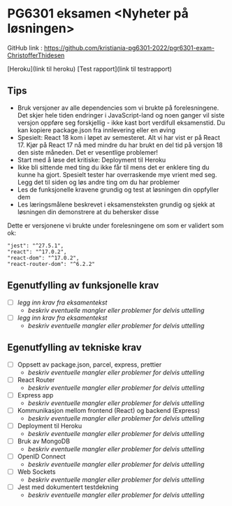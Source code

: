 # PG6301 eksamen <Nyheter på løsningen>

GitHub link : https://github.com/kristiania-pg6301-2022/pgr6301-exam-ChristofferThidesen

[Heroku](link til heroku)
[Test rapport](link til testrapport)

## Tips

- Bruk versjoner av alle dependencies som vi brukte på forelesningene. Det skjer hele tiden endringer i JavaScript-land og noen ganger vil siste versjon oppføre seg forskjellig - ikke kast bort verdifull eksamenstid. Du kan kopiere package.json fra innlevering eller en øving
- Spesielt: React 18 kom i løpet av semesteret. Alt vi har vist er på React 17. Kjør på React 17 nå med mindre du har brukt en del tid på versjon 18 den siste måneden. Det er vesentlige problemer!
- Start med å løse det kritiske: Deployment til Heroku
- Ikke bli sittende med ting du ikke får til mens det er enklere ting du kunne ha gjort. Spesielt tester har overraskende mye vrient med seg. Legg det til siden og løs andre ting om du har problemer
- Les de funksjonelle kravene grundig og test at løsningen din oppfyller dem
- Les læringsmålene beskrevet i eksamensteksten grundig og sjekk at løsningen din demonstrere at du behersker disse

Dette er versjonene vi brukte under forelesningene om som er validert som ok:

```
"jest": "^27.5.1",
"react": "^17.0.2",
"react-dom": "^17.0.2",
"react-router-dom": "^6.2.2"
```

## Egenutfylling av funksjonelle krav

- [ ] _legg inn krav fra eksamentekst_
  - _beskriv eventuelle mangler eller problemer for delvis uttelling_
- [ ] _legg inn krav fra eksamentekst_
  - _beskriv eventuelle mangler eller problemer for delvis uttelling_

## Egenutfylling av tekniske krav

- [ ] Oppsett av package.json, parcel, express, prettier
  - _beskriv eventuelle mangler eller problemer for delvis uttelling_
- [ ] React Router
  - _beskriv eventuelle mangler eller problemer for delvis uttelling_
- [ ] Express app
  - _beskriv eventuelle mangler eller problemer for delvis uttelling_
- [ ] Kommunikasjon mellom frontend (React) og backend (Express)
  - _beskriv eventuelle mangler eller problemer for delvis uttelling_
- [ ] Deployment til Heroku
  - _beskriv eventuelle mangler eller problemer for delvis uttelling_
- [ ] Bruk av MongoDB
  - _beskriv eventuelle mangler eller problemer for delvis uttelling_
- [ ] OpenID Connect
  - _beskriv eventuelle mangler eller problemer for delvis uttelling_
- [ ] Web Sockets
  - _beskriv eventuelle mangler eller problemer for delvis uttelling_
- [ ] Jest med dokumentert testdekning
  - _beskriv eventuelle mangler eller problemer for delvis uttelling_
